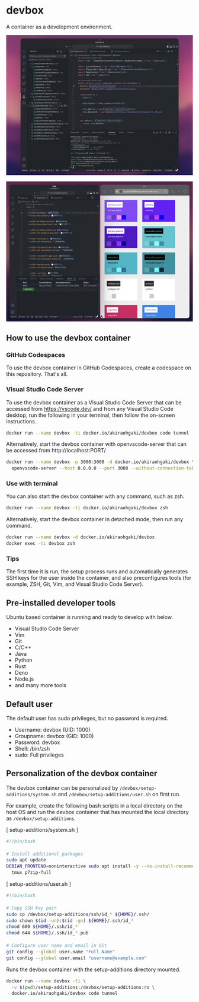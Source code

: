 # devbox

A container as a development environment.

![screenshot-01](images/screenshot-01.jpg)

![screenshot-02](images/screenshot-02.jpg)

## How to use the devbox container

### GitHub Codespaces

To use the devbox container in GitHub Codespaces, create a codespace on this repository.
That's all.

### Visual Studio Code Server

To use the devbox container as a Visual Studio Code Server that can be accessed from https://vscode.dev/ and from any Visual Studio Code desktop, run the following in your terminal, then follow the on-screen instructions.

```sh
docker run --name devbox -ti docker.io/akiraohgaki/devbox code tunnel
```

Alternatively, start the devbox container with openvscode-server that can be accessed from http://localhost:PORT/

```sh
docker run --name devbox -p 3000:3000 -d docker.io/akiraohgaki/devbox \
  openvscode-server --host 0.0.0.0 --port 3000 --without-connection-token
```

### Use with terminal

You can also start the devbox container with any command, such as zsh.

```sh
docker run --name devbox -ti docker.io/akiraohgaki/devbox zsh
```

Alternatively, start the devbox container in detached mode, then run any command.

```sh
docker run --name devbox -d docker.io/akiraohgaki/devbox
docker exec -ti devbox zsh
```

### Tips

The first time it is run, the setup process runs and automatically generates SSH keys for the user inside the container, and also preconfigures tools (for example, ZSH, Git, Vim, and Visual Studio Code Server).

## Pre-installed developer tools

Ubuntu based container is running and ready to develop with below.

- Visual Studio Code Server
- Vim
- Git
- C/C++
- Java
- Python
- Rust
- Deno
- Node.js
- and many more tools

## Default user

The default user has sudo privileges, but no password is required.

- Username: devbox (UID: 1000)
- Groupname: devbox (GID: 1000)
- Password: devbox
- Shell: /bin/zsh
- sudo: Full privileges

## Personalization of the devbox container

The devbox container can be personalized by `/devbox/setup-additions/system.sh` and `/devbox/setup-additions/user.sh` on first run.

For example, create the following bash scripts in a local directory on the host OS and run the devbox container that has mounted the local directory as `/devbox/setup-additions`.

[ setup-additions/system.sh ]

```bash
#!/bin/bash

# Install additional packages
sudo apt update
DEBIAN_FRONTEND=noninteractive sudo apt install -y --no-install-recommends \
  tmux p7zip-full
```

[ setup-additions/user.sh ]

```bash
#!/bin/bash

# Copy SSH key pair
sudo cp /devbox/setup-additions/ssh/id_* ${HOME}/.ssh/
sudo chown $(id -un):$(id -gn) ${HOME}/.ssh/id_*
chmod 600 ${HOME}/.ssh/id_*
chmod 644 ${HOME}/.ssh/id_*.pub

# Configure user name and email in Git
git config --global user.name "Full Name"
git config --global user.email "username@example.com"
```

Runs the devbox container with the setup-additions directory mounted.

```sh
docker run --name devbox -ti \
  -v $(pwd)/setup-additions:/devbox/setup-additions:ro \
  docker.io/akiraohgaki/devbox code tunnel
```
